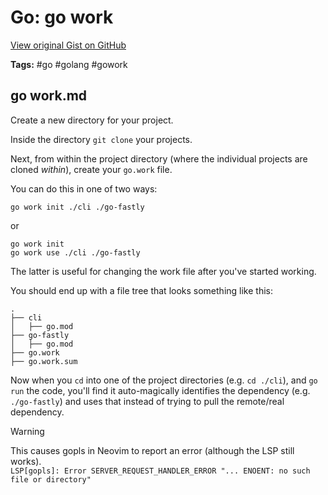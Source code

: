 # Go: go work 

[View original Gist on GitHub](https://gist.github.com/Integralist/cf0bc36e17d8c28b04c6e7c5d5566e10)

**Tags:** #go #golang #gowork

## go work.md

Create a new directory for your project.

Inside the directory `git clone` your projects.

Next, from within the project directory (where the individual projects are cloned _within_), create your `go.work` file.

You can do this in one of two ways:

```shell
go work init ./cli ./go-fastly
```

or

```shell
go work init 
go work use ./cli ./go-fastly
```

The latter is useful for changing the work file after you've started working.

You should end up with a file tree that looks something like this:

```
.
├── cli
│   ├── go.mod
├── go-fastly
│   ├── go.mod
├── go.work
├── go.work.sum
```

Now when you `cd` into one of the project directories (e.g. `cd ./cli`), and `go run` the code, you'll find it auto-magically identifies the dependency (e.g. `./go-fastly`) and uses that instead of trying to pull the remote/real dependency.

> [!WARNING]
> This causes gopls in Neovim to report an error (although the LSP still works).\
> `LSP[gopls]: Error SERVER_REQUEST_HANDLER_ERROR "... ENOENT: no such file or directory"`

